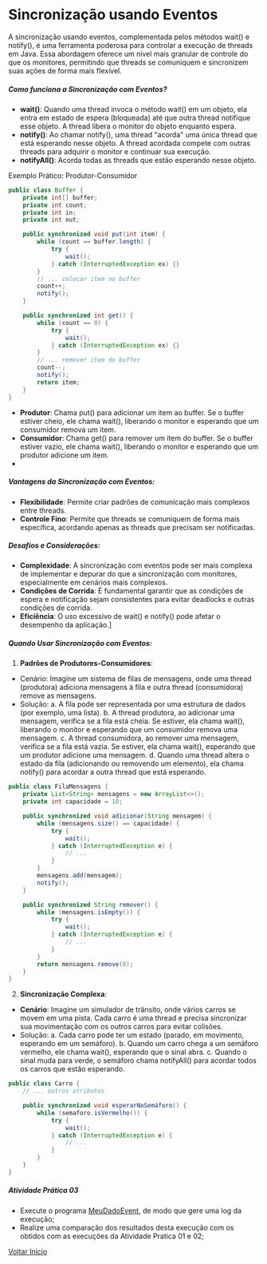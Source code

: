 # Sincronização usando Eventos
A sincronização usando eventos, complementada pelos métodos wait() e notify(), é uma ferramenta poderosa para controlar a execução de threads em Java. Essa abordagem oferece um nível mais granular de controle do que os monitores, permitindo que threads se comuniquem e sincronizem suas ações de forma mais flexível.

##### Como funciona a Sincronização com Eventos?
* **wait()**: Quando uma thread invoca o método wait() em um objeto, ela entra em estado de espera (bloqueada) até que outra thread notifique esse objeto. A thread libera o monitor do objeto enquanto espera.
* **notify()**: Ao chamar notify(), uma thread "acorda" uma única thread que está esperando nesse objeto. A thread acordada compete com outras threads para adquirir o monitor e continuar sua execução.
* **notifyAll()**: Acorda todas as threads que estão esperando nesse objeto.

Exemplo Prático: Produtor-Consumidor
```java
public class Buffer {
    private int[] buffer;
    private int count;
    private int in;
    private int out;

    public synchronized void put(int item) {
        while (count == buffer.length) {
            try {
                wait();
            } catch (InterruptedException ex) {}
        }
        // ... colocar item no buffer
        count++;
        notify();
    }

    public synchronized int get() {
        while (count == 0) {
            try {
                wait();
            } catch (InterruptedException ex) {}
        }
        // ... remover item do buffer
        count--;
        notify();
        return item;
    }
}
```

* **Produtor**: Chama put() para adicionar um item ao buffer. Se o buffer estiver cheio, ele chama wait(), liberando o monitor e esperando que um consumidor remova um item.
* **Consumidor**: Chama get() para remover um item do buffer. Se o buffer estiver vazio, ele chama wait(), liberando o monitor e esperando que um produtor adicione um item.
* 
##### Vantagens da Sincronização com Eventos:
* **Flexibilidade**: Permite criar padrões de comunicação mais complexos entre threads.
* **Controle Fino**: Permite que threads se comuniquem de forma mais específica, acordando apenas as threads que precisam ser notificadas.

##### Desafios e Considerações:
* **Complexidade**: A sincronização com eventos pode ser mais complexa de implementar e depurar do que a sincronização com monitores, especialmente em cenários mais complexos.
* **Condições de Corrida**: É fundamental garantir que as condições de espera e notificação sejam consistentes para evitar deadlocks e outras condições de corrida.
* **Eficiência**: O uso excessivo de wait() e notify() pode afetar o desempenho da aplicação.]
  
##### Quando Usar Sincronização com Eventos:
1. **Padrões de Produtores-Consumidores**:
* Cenário: Imagine um sistema de filas de mensagens, onde uma thread (produtora) adiciona mensagens à fila e outra thread (consumidora) remove as mensagens.
* Solução: 
a. A fila pode ser representada por uma estrutura de dados (por exemplo, uma lista).
b. A thread produtora, ao adicionar uma mensagem, verifica se a fila está cheia. Se estiver, ela chama wait(), liberando o monitor e esperando que um consumidor remova uma mensagem.
c. A thread consumidora, ao remover uma mensagem, verifica se a fila está vazia. Se estiver, ela chama wait(), esperando que um produtor adicione uma mensagem.
d. Quando uma thread altera o estado da fila (adicionando ou removendo um elemento), ela chama notify() para acordar a outra thread que está esperando.
```java
public class FilaMensagens {
    private List<String> mensagens = new ArrayList<>();
    private int capacidade = 10;

    public synchronized void adicionar(String mensagem) {
        while (mensagens.size() == capacidade) {
            try {
                wait();
            } catch (InterruptedException e) {
                // ...
            }
        }
        mensagens.add(mensagem);
        notify();
    }

    public synchronized String remover() {
        while (mensagens.isEmpty()) {
            try {
                wait();
            } catch (InterruptedException e) {
                // ...
            }
        }
        return mensagens.remove(0);
    }
}
```

2. **Sincronização Complexa**:
* **Cenário**: Imagine um simulador de trânsito, onde vários carros se movem em uma pista. Cada carro é uma thread e precisa sincronizar sua movimentação com os outros carros para evitar colisões.
* Solução:
a. Cada carro pode ter um estado (parado, em movimento, esperando em um semáforo).
b. Quando um carro chega a um semáforo vermelho, ele chama wait(), esperando que o sinal abra.
c. Quando o sinal muda para verde, o semáforo chama notifyAll() para acordar todos os carros que estão esperando.
```java
public class Carro {
    // ... outros atributos

    public synchronized void esperarNoSemáforo() {
        while (semaforo.isVermelho()) {
            try {
                wait();
            } catch (InterruptedException e) {
                // ...
            }
        }
    }
}
```
##### Atividade Prática 03
* Execute o programa [MeuDadoEvent](./MeuDadoEvent.java), de modo que gere uma log da execução;
* Realize uma comparação dos resultados desta execução com os obtidos com as execuções da Atividade Pratica 01 e 02;

[Voltar Inicio](../README.md)
